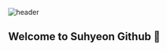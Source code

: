 ![header](https://capsule-render.vercel.app/api?type=Waving&color=0:FFC0CB,100:FF69B4)

## Welcome to Suhyeon Github 👋


<!--
**Jeonsuhyeonn/Jeonsuhyeonn** is a ✨ _special_ ✨ repository because its `README.md` (this file) appears on your GitHub profile.

Here are some ideas to get you started:

- 🔭 I’m currently working on ...
- 🌱 I’m currently learning ...
- 👯 I’m looking to collaborate on ...
- 🤔 I’m looking for help with ...
- 💬 Ask me about ...
- 📫 How to reach me: ...
- 😄 Pronouns: ...
- ⚡ Fun fact: ...
-->
